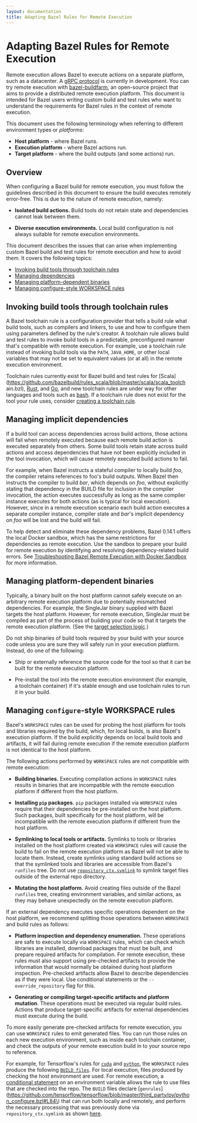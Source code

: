 ```yaml
---
layout: documentation
title: Adapting Bazel Rules for Remote Execution
---
```


# Adapting Bazel Rules for Remote Execution

Remote execution allows Bazel to execute actions on a separate platform, such as
a datacenter. A [gRPC protocol](https://github.com/googleapis/googleapis/blob/master/google/devtools/remoteexecution/v1test/remote_execution.proto)
is currently in development. You can try remote execution with [bazel-buildfarm](https://github.com/bazelbuild/bazel-buildfarm),
an open-source project that aims to provide a distributed remote execution
platform. This document is intended for Bazel users writing custom build and
test rules who want to understand the requirements for Bazel rules in
the context of remote execution.

This document uses the following terminology when referring to different
environment types or *platforms*:

*   **Host platform** - where Bazel runs.
*   **Execution platform** - where Bazel actions run.
*   **Target platform** - where the build outputs (and some actions) run.

## Overview

When configuring a Bazel build for remote execution, you must follow the
guidelines described in this document to ensure the build executes remotely
error-free. This is due to the nature of remote execution, namely:

*   **Isolated build actions.** Build tools do not retain state and dependencies
    cannot leak between them.

*   **Diverse execution environments.** Local build configuration is not always
    suitable for remote execution environments.

This document describes the issues that can arise when implementing custom Bazel
build and test rules for remote execution and how to avoid them. It covers the
following topics:

*  [Invoking build tools through toolchain rules](#invoking-build-tools-through-toolchain-rules)
*  [Managing dependencies](#managing-dependencies)
*  [Managing platform-dependent binaries](#managing-platform-dependent-binaries)
*  [Managing configure-style WORKSPACE rules](#managing-configure-style-workspace-rules)

## Invoking build tools through toolchain rules

A Bazel toolchain rule is a configuration provider that tells a build rule what
build tools, such as compilers and linkers, to use and how to configure them
using parameters defined by the rule's creator. A toolchain rule allows build
and test rules to invoke build tools in a predictable, preconfigured manner
that's compatible with remote execution. For example, use a toolchain rule
instead of invoking build tools via the `PATH`, `JAVA_HOME`, or other local
variables that may not be set to equivalent values (or at all) in the remote
execution environment.

Toolchain rules currently exist for Bazel build and test rules for
[Scala](https://github.com/bazelbuild/rules_scala/blob/master/scala/scala_toolch
ain.bzl),
[Rust](https://github.com/bazelbuild/rules_rust/blob/master/rust/toolchain.bzl),
and [Go](https://github.com/bazelbuild/rules_go/blob/master/go/toolchains.rst),
and new toolchain rules are under way for other languages and tools such as
[bash](https://docs.google.com/document/d/e/2PACX-1vRCSB_n3vctL6bKiPkIa_RN_ybzoAccSe0ic8mxdFNZGNBJ3QGhcKjsL7YKf-ngVyjRZwCmhi_5KhcX/pub).
If a toolchain rule does not exist for the tool your rule uses, consider
[creating a toolchain rule](/toolchains.html#creating-a-toolchain-rule).

## Managing implicit dependencies

If a build tool can access dependencies across build actions, those actions will
fail when remotely executed because each remote build action is executed
separately from others. Some build tools retain state across build actions and
access dependencies that have not been explicitly included in the tool
invocation, which will cause remotely executed build actions to fail.

For example, when Bazel instructs a stateful compiler to locally build _foo_,
the compiler retains references to foo's build outputs. When Bazel then
instructs the compiler to build _bar_, which depends on _foo_, without
explicitly stating that dependency in the BUILD file for inclusion in the
compiler invocation, the action executes successfully as long as the same
compiler instance executes for both actions (as is typical for local execution).
However, since in a remote execution scenario each build action executes a
separate compiler instance, compiler state and _bar_'s implicit dependency on
_foo_ will be lost and the build will fail.

To help detect and eliminate these dependency problems, Bazel 0.14.1 offers the
local Docker sandbox, which has the same restrictions for dependencies as remote
execution. Use the sandbox to prepare your build for remote execution by
identifying and resolving dependency-related build errors. See [Troubleshooting Bazel Remote Execution with Docker Sandbox](/remote-execution-sandbox.html)
for more information.

## Managing platform-dependent binaries

Typically, a binary built on the host platform cannot safely execute on an
arbitrary remote execution platform due to potentially mismatched dependencies.
For example, the SingleJar binary supplied with Bazel targets the host platform.
However, for remote execution, SingleJar must be compiled as part of the process
of building your code so that it targets the remote execution platform. (See the
[target selection logic](https://github.com/bazelbuild/bazel/blob/130aeadfd660336572c3da397f1f107f0c89aa8d/tools/jdk/BUILD#L115).)

Do not ship binaries of build tools required by your build with your source code
unless you are sure they will safely run in your execution platform. Instead, do
one of the following:

*   Ship or externally reference the source code for the tool so that it can be
    built for the remote execution platform.

*   Pre-install the tool into the remote execution environment (for example, a
    toolchain container) if it's stable enough and use toolchain rules to run it
    in your build.

## Managing `configure`-style WORKSPACE rules

Bazel's `WORKSPACE` rules can be used for probing the host platform for tools
and libraries required by the build, which, for local builds, is also Bazel's
execution platform. If the build explicitly depends on local build tools and
artifacts, it will fail during remote execution if the remote execution platform
is not identical to the host platform.

The following actions performed by `WORKSPACE` rules are not compatible with
remote execution:

*   **Building binaries.** Executing compilation actions in `WORKSPACE` rules
    results in binaries that are incompatible with the remote execution platform
    if different from the host platform.

*   **Installing `pip` packages.** `pip` packages  installed via `WORKSPACE`
    rules require that their dependencies be pre-installed on the host platform.
    Such packages, built specifically for the host platform, will be
    incompatible with the remote execution platform if different from the host
    platform.

*   **Symlinking to local tools or artifacts.** Symlinks to tools or libraries
    installed on the host platform created via `WORKSPACE` rules will cause the
    build to fail on the remote execution platform as Bazel will not be able to
    locate them. Instead, create symlinks using standard build actions so that
    the symlinked tools and libraries are accessible from Bazel's `runfiles`
    tree. Do not use [`repository_ctx.symlink`](https://docs.bazel.build/versions/master/skylark/lib/repository_ctx.html#symlink)
    to symlink target files outside of the external repo directory.

*   **Mutating the host platform.** Avoid creating files outside of the Bazel
    `runfiles` tree, creating environment variables, and similar actions, as
     they may behave unexpectedly on the remote execution platform.

If an external dependency executes specific operations dependent on the host
platform, we recommend splitting those operations between `WORKSPACE` and build
rules as follows:

*   **Platform inspection and dependency enumeration.** These operations are
    safe to execute locally via `WORKSPACE` rules, which can check which
    libraries are installed, download packages that must be built, and prepare
    required artifacts for compilation. For remote execution, these rules must
    also support using pre-checked artifacts to provide the information that
    would normally be obtained during host platform inspection. Pre-checked
    artifacts allow Bazel to describe dependencies as if they were local. Use
    conditional statements or the `--override_repository` flag for this.

*   **Generating or compiling target-specific artifacts and platform mutation**.
    These operations must be executed via regular build rules. Actions that
    produce target-specific artifacts for external dependencies must execute
    during the build.

To more easily generate pre-checked artifacts for remote execution, you can use
`WORKSPACE` rules to emit generated files. You can run those rules on each new
execution environment, such as inside each toolchain container, and check the
outputs of your remote execution build in to your source repo to reference.

For example, for Tensorflow's rules for [`cuda`](https://github.com/tensorflow/tensorflow/blob/master/third_party/gpus/cuda_configure.bzl)
and [`python`](https://github.com/tensorflow/tensorflow/blob/master/third_party/py/python_configure.bzl),
the `WORKSPACE` rules produce the following [`BUILD files`](https://github.com/tensorflow/tensorflow/tree/master/third_party/toolchains/cpus/py).
For local execution, files produced by checking the host environment are used.
For remote execution, a [conditional statement](https://github.com/tensorflow/tensorflow/blob/master/third_party/py/python_configure.bzl#L304)
on an environment variable allows the rule to use files that are checked into
the repo. The `BUILD` files declare [`genrules`](https://github.com/tensorflow/tensorflow/blob/master/third_party/py/python_configure.bzl#L84\)
that can run both locally and remotely, and perform the necessary processing
that was previously done via `repository_ctx.symlink` as shown [here](https://github.com/tensorflow/tensorflow/blob/d1ba01f81d8fa1d0171ba9ce871599063d5c7eb9/third_party/gpus/cuda_configure.bzl#L730).
